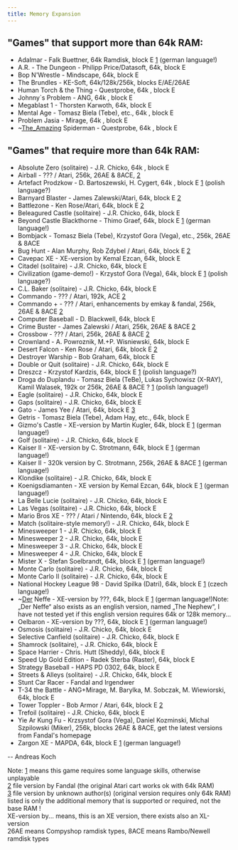 ```yaml
---
title: Memory Expansion
---
```

## "Games" that support more than 64k RAM:  
  
- Adalmar - Falk Buettner, 64k Ramdisk, block E [1](../1/index.md) (german language!)  
- A.R. - The Dungeon - Philipp Price/Datasoft, 64k, block E  
- Bop N'Wrestle - Mindscape, 64k, block E  
- The Brundles - KE-Soft, 64k/128k/256k, blocks E/AE/26AE  
- Human Torch & the Thing - Questprobe, 64k , block E  
- Johnny`s Problem - ANG, 64k , block E  
- Megablast 1 - Thorsten Karwoth, 64k, block E  
- Mental Age - Tomasz Biela (Tebe), etc., 64k , block E  
- Problem Jasia - Mirage, 64k , block E  
- ~[The_Amazing](../The_Amazing/index.md) Spiderman - Questprobe, 64k , block E  
  
## "Games" that require more than 64k RAM:  
  
- Absolute Zero (solitaire) - J.R. Chicko, 64k , block E  
- Airball - ??? / Atari, 256k, 26AE & 8ACE, [2](../2/index.md)  
- Artefact Prodzkow - D. Bartoszewski, H. Cygert, 64k , block E [1](../1/index.md) (polish language?)  
- Barnyard Blaster - James Zalewski/Atari, 64k, block E [2](../2/index.md)  
- Battlezone - Ken Rose/Atari, 64k, block E [2](../2/index.md)  
- Beleagured Castle (solitaire) - J.R. Chicko, 64k, block E  
- Beyond Castle Blackthorne - Thimo Graef, 64k, block E [1](../1/index.md) (german language!)  
- Bombjack - Tomasz Biela (Tebe), Krzystof Gora (Vega), etc., 256k, 26AE & 8ACE  
- Bug Hunt - Alan Murphy, Rob Zdybel / Atari, 64k, block E [2](../2/index.md)  
- Cavepac XE - XE-version by Kemal Ezcan, 64k, block E  
- Citadel (solitaire) - J.R. Chicko, 64k, block E  
- Civilization (game-demo!) - Krzystof Gora (Vega), 64k, block E [1](../1/index.md) (polish language?)  
- C.L. Baker (solitaire) - J.R. Chicko, 64k, block E  
- Commando - ??? / Atari, 192k, ACE [2](../2/index.md)  
- Commando + - ??? / Atari, enhancements by emkay & fandal, 256k, 26AE & 8ACE [2](../2/index.md)  
- Computer Baseball - D. Blackwell, 64k, block E  
- Crime Buster - James Zalewski / Atari, 256k, 26AE & 8ACE [2](../2/index.md)  
- Crossbow - ??? / Atari, 256k, 26AE & 8ACE [2](../2/index.md)  
- Crownland - A. Powroznik, M.+P. Wisniewski, 64k, block E  
- Desert Falcon - Ken Rose / Atari, 64k, block E [2](../2/index.md)  
- Destroyer Warship - Bob Graham, 64k, block E  
- Double or Quit (solitaire) - J.R. Chicko, 64k, block E  
- Dreszcz - Krzystof Kardzis, 64k, block E [1](../1/index.md) (polish language?)  
- Droga do Duplandu - Tomasz Biela (TeBe), Lukas Sychowisz (X-RAY), Kamil Walasek, 192k or 256k, 26AE & 8ACE ? [1](../1/index.md) (polish language!)  
- Eagle (solitaire) - J.R. Chicko, 64k, block E  
- Gaps (solitaire) - J.R. Chicko, 64k, block E  
- Gato - James Yee / Atari, 64k, block E [3](../3/index.md)  
- Getris - Tomasz Biela (Tebe), Adam Hay, etc., 64k, block E  
- Gizmo's Castle - XE-version by Martin Kugler, 64k, block E [1](../1/index.md) (german language!)  
- Golf (solitaire) - J.R. Chicko, 64k, block E  
- Kaiser II - XE-version by C. Strotmann, 64k, block E [1](../1/index.md) (german language!)  
- Kaiser II - 320k version by C. Strotmann, 256k, 26AE & 8ACE [1](../1/index.md) (german language!)  
- Klondike (solitaire) - J.R. Chicko, 64k, block E  
- Koenigsdiamanten - XE version by Kemal Ezcan, 64k, block E [1](../1/index.md) (german language!)  
- La Belle Lucie (solitaire) - J.R. Chicko, 64k, block E  
- Las Vegas (solitaire) - J.R. Chicko, 64k, block E  
- Mario Bros XE - ??? / Atari / Nintendo, 64k, block E [2](../2/index.md)  
- Match (solitaire-style memory!) - J.R. Chicko, 64k, block E  
- Minesweeper 1 - J.R. Chicko, 64k, block E  
- Minesweeper 2 - J.R. Chicko, 64k, block E  
- Minesweeper 3 - J.R. Chicko, 64k, block E  
- Minesweeper 4 - J.R. Chicko, 64k, block E  
- Mister X - Stefan Soelbrandt, 64k, block E [1](../1/index.md) (german language!)  
- Monte Carlo (solitaire) - J.R. Chicko, 64k, block E  
- Monte Carlo II (solitaire) - J.R. Chicko, 64k, block E  
- National Hockey League 98 - David Spilka (Datri), 64k, block E [1](../1/index.md) (czech language!)  
- ~[Der](../Der/index.md) Neffe - XE-version by ???, 64k, block E [1](../1/index.md) (german language!)Note: „Der Neffe“ also exists as an english version, named „The Nephew“, I have not tested yet if this english version requires 64k or 128k memory...  
- Oelbaron - XE-version by ???, 64k, block E [1](../1/index.md) (german language!)  
- Osmosis (solitaire) - J.R. Chicko, 64k, block E  
- Selective Canfield (solitaire) - J.R. Chicko, 64k, block E  
- Shamrock (solitaire), - J.R. Chicko, 64k, block E  
- Space Harrier - Chris. Hutt (Sheddy), 64k, block E  
- Speed Up Gold Edition - Radek Sterba (Raster), 64k, block E  
- Strategy Baseball - HAPS PD 0302, 64k, block E  
- Streets & Alleys (solitaire) - J.R. Chicko, 64k, block E  
- Stunt Car Racer - Fandal and Irgendwer  
- T-34 the Battle - ANG+Mirage, M. Barylka, M. Sobczak, M. Wiewiorski, 64k, block E  
- Tower Toppler - Bob Armor / Atari, 64k, block E [2](../2/index.md)  
- Trefoil (solitaire) - J.R. Chicko, 64k, block E  
- Yie Ar Kung Fu - Krzsystof Gora (Vega), Daniel Kozminski, Michal Szpilowski (Miker), 256k, blocks 26AE & 8ACE, get the latest versions from Fandal's homepage  
- Zargon XE - MAPDA, 64k, block E [1](../1/index.md) (german language!)  
  
-- Andreas Koch  
  
Note: [1](../1/index.md) means this game requires some language skills, otherwise unplayable  
[2](../2/index.md) file version by Fandal (the original Atari cart works ok with 64k RAM)  
[3](../3/index.md) file version by unknown author(s) (original version requires only 64k RAM)  
listed is only the additional memory that is supported or required, not the base RAM !  
XE-version by... means, this is an XE version, there exists also an XL-version  
26AE means Compyshop ramdisk types, 8ACE means Rambo/Newell ramdisk types  
